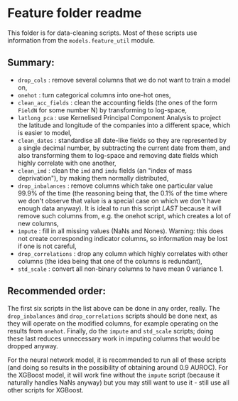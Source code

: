 # Feature folder readme

This folder is for data-cleaning scripts. Most of these scripts use information from the `models.feature_util` module.

## Summary:

- `drop_cols` : remove several columns that we do not want to train a model on,
- `onehot` : turn categorical columns into one-hot ones,
- `clean_acc_fields` : clean the accounting fields (the ones of the form `FieldN` for some number N) by transforming to log-space,
- `latlong_pca` : use Kernelised Principal Component Analysis to project the latitude and longitude of the companies into a different space, which is easier to model,
- `clean_dates` : standardise all date-like fields so they are represented by a single decimal number, by subtracting the current date from them, and also transforming them to log-space and removing date fields which highly correlate with one another,
- `clean_imd` : clean the `imd` and `imdu` fields (an "index of mass deprivation"), by making them normally distributed,
- `drop_inbalances` : remove columns which take one particular value 99.9% of the time (the reasoning being that, the 0.1% of the time where we don't observe that value is a special case on which we don't have enough data anyway). It is ideal to run this script *LAST* because it will remove such columns from, e.g. the onehot script, which creates a lot of new columns,
- `impute` : fill in all missing values (NaNs and Nones). Warning: this does not create corresponding indicator columns, so information may be lost if one is not careful,
- `drop_correlations` : drop any column which highly correlates with other columns (the idea being that one of the columns is redundant),
- `std_scale` : convert all non-binary columns to have mean 0 variance 1.

## Recommended order:

The first six scripts in the list above can be done in any order, really. The `drop_inbalances` and `drop_correlations` scripts should be done next, as they will operate on the modified columns, for example operating on the results from `onehot`. Finally, do the `impute` and `std_scale` scripts; doing these last reduces unnecessary work in imputing columns that would be dropped anyway.

For the neural network model, it is recommended to run all of these scripts (and doing so results in the possibility of obtaining around 0.9 AUROC). For the XGBoost model, it will work fine without the `impute` script (because it naturally handles NaNs anyway) but you may still want to use it - still use all other scripts for XGBoost.
